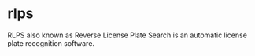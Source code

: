 # rlps
RLPS also known as Reverse License Plate Search is an automatic license plate recognition software.
